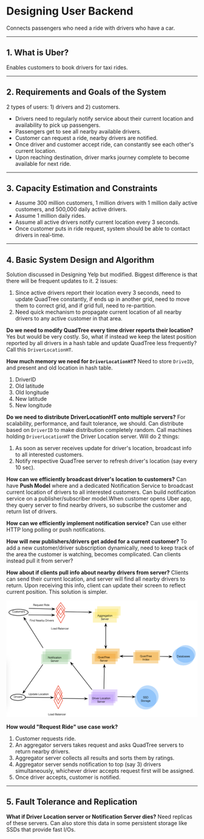 # Designing User Backend

Connects passengers who need a ride with drivers who have a car.

---

## 1. What is Uber?

Enables customers to book drivers for taxi rides.

---

## 2. Requirements and Goals of the System

2 types of users: 1) drivers and 2) customers.

- Drivers need to regularly notify service about their current location and availability to pick up passengers.
- Passengers get to see all nearby available drivers.
- Customer can request a ride, nearby drivers are notified.
- Once driver and customer accept ride, can constantly see each other's current location.
- Upon reaching destination, driver marks journey complete to become available for next ride.

---

## 3. Capacity Estimation and Constraints

- Assume 300 million customers, 1 million drivers with 1 million daily active customers, and 500,000 daily active drivers.
- Assume 1 million daily rides.
- Assume all active drivers notify current location every 3 seconds.
- Once customer puts in ride request, system should be able to contact drivers in real-time.

---

## 4. Basic System Design and Algorithm

Solution discussed in Designing Yelp but modified. Biggest difference is that there will be frequent updates to it. 2 issues:
1. Since active drivers report their location every 3 seconds, need to update QuadTree constantly, if ends up in another grid, need to move them to correct grid, and if grid full, need to re-partition.
2. Need quick mechanism to propagate current location of all nearby drivers to any active customer in that area.

**Do we need to modify QuadTree every time driver reports their location?** Yes but would be very costly. So, what if instead we keep the latest position reported by all drivers in a hash table and update QuadTree less frequently? Call this `DriverLocationHT`.

**How much memory we need for `DriverLocationHT`?** Need to store `DriveID`, and present and old location in hash table.
1. DriverID
2. Old latitude
3. Old longitude
4. New latitude
5. New longitude

**Do we need to distribute DriverLocationHT onto multiple servers?** For scalability, performance, and fault tolerance, we should. Can distribute based on `DriverID` to make distribution completely random. Call machines holding `DriverLocationHT` the Driver Location server. Will do 2 things:
1. As soon as server receives update for driver's location, broadcast info to all interested customers.
2. Notify respective QuadTree server to refresh driver's location (say every 10 sec).

**How can we efficiently broadcast driver's location to customers?** Can have **Push Model** where and a dedicated Notification Service to broadcast current location of drivers to all interested customers. Can build notification service on a publisher/subscriber model.When customer opens Uber app, they query server to find nearby drivers, so subscribe the customer and return list of drivers.

**How can we efficiently implement notification service?** Can use either HTTP long polling or push notifications.

**How will new publishers/drivers get added for a current customer?** To add a new customer/driver subscription dynamically, need to keep track of the area the customer is watching, becomes complicated. Can clients instead pull it from server?

**How about if clients pull info about nearby drivers from server?** Clients can send their current location, and server will find all nearby drivers to return. Upon receiving this info, client can update their screen to reflect current position. This solution is simpler.

![detailed_design](detailed_design.png)

**How would "Request Ride" use case work?**

1. Customer requests ride.
2. An aggregator servers takes request and asks QuadTree servers to return nearby drivers.
3. Aggregator server collects all results and sorts them by ratings.
4. Aggregator server sends notification to top (say 3) drivers simultaneously, whichever driver accepts request first will be assigned.
5. Once driver accepts, customer is notified.

---

## 5. Fault Tolerance and Replication

**What if Driver Location server or Notification Server dies?** Need replicas of these servers. Can also store this data in some persistent storage like SSDs that provide fast I/Os.
